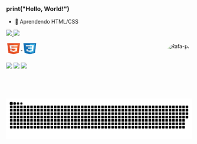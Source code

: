 ### print("Hello, World!")
- 🌱 Aprendendo HTML/CSS

<div>
  <a href="https://github.com/victorcosta1">
  <img height="180em" src="https://github-readme-stats.vercel.app/api?username=victorcosta1&show_icons=true&theme=blueberry&include_all_commits=true&count_private=true"/>
  <img height="180em" src="https://github-readme-stats.vercel.app/api/top-langs/?username=victorcosta1&layout=compact&langs_count=7&theme=blueberry"/>
</div>

  <div style="display: inline_block"><br>
  <img align="center" alt="victor-HTML" height="30" width="40" src="https://raw.githubusercontent.com/devicons/devicon/master/icons/html5/html5-original.svg">
  <img align="center" alt="victor-CSS" height="30" width="40" src="https://raw.githubusercontent.com/devicons/devicon/master/icons/css3/css3-original.svg">
  <img align="right" alt="Rafa-pic" height="150" style="border-radius:50px;" src="https://c.tenor.com/mKTS5nbF1zcAAAAd/cute-anime-dancing.gif">
</div>

  ###
  
  <div>
  <a href="https://www.instagram.com/victor.kjjkk/" target="_blank"><img src="https://img.shields.io/badge/-Instagram-%23E4405F?style=for-the-badge&logo=instagram&logoColor=white" target="_blank"></a>
  <a href="https://api.whatsapp.com/send?phone=5511968365630&text=Ol%C3%A1!%20Vim%20do%20github." target="_blank"><img src="https://img.shields.io/badge/WhatsApp-25D366?style=for-the-badge&logo=whatsapp&logoColor=white" target="_blank"></a>
  <a href="https://www.linkedin.com/in/victor-costa-/" target="_blank"><img src="https://img.shields.io/badge/-LinkedIn-%230077B5?style=for-the-badge&logo=linkedin&logoColor=white" target="_blank"></a>
  
  ![Snake animation](https://github.com/victorcosta1/victorcosta1/blob/output/github-contribution-grid-snake.svg)

  </div>
